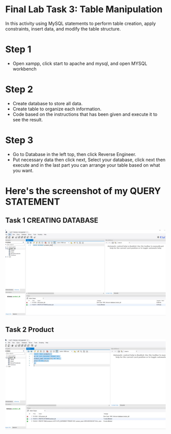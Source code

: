 # Final Lab Task 3: Table Manipulation
In this activity using MySQL statements to perform table creation, apply constraints, insert data, and modify the table structure.
# Step 1
- Open xampp, click start to apache and mysql, and open MYSQL workbench
# Step 2
- Create database to store all data.
- Create table to organize each information.
- Code based on the instructions that has been given and execute it to see the result.
# Step 3
- Go to Database in the left top, then click Reverse Engineer.
- Put necessary data then click next, Select your database, click next then execute and in the last part you can arrange your table based on what you want.

# Here's the screenshot of my QUERY STATEMENT
## Task 1 CREATING DATABASE
![screenshot](images/database.jpg)

## Task 2 Product
![screenshot](images/product.jpg)


